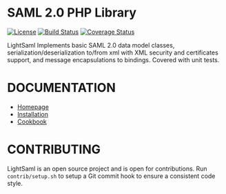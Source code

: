 SAML 2.0 PHP Library
====================

[![License](https://img.shields.io/packagist/l/lightsaml/lightsaml.svg)](https://packagist.org/packages/lightsaml/lightsaml)
[![Build Status](https://travis-ci.org/lightSAML/lightSAML.svg?branch=master)](https://travis-ci.org/lightSAML/lightSAML)
[![Coverage Status](https://coveralls.io/repos/lightSAML/lightSAML/badge.svg?branch=master&service=github)](https://coveralls.io/github/lightSAML/lightSAML?branch=master)

LightSaml Implements basic SAML 2.0 data model classes, serialization/deserialization to/from xml with XML security and
certificates support, and message encapsulations to bindings. Covered with unit tests.


DOCUMENTATION
=============

* [Homepage](http://www.lightsaml.com/LightSAML-Core/)
* [Installation](http://www.lightsaml.com/LightSAML-Core/Installation/)
* [Cookbook](http://www.lightsaml.com/LightSAML-Core/Cookbook/)


CONTRIBUTING
============

LightSaml is an open source project and is open for contributions.
Run `contrib/setup.sh` to setup a Git commit hook to ensure a consistent code style.
